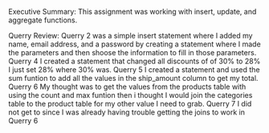 Executive Summary: This assignment was working with insert, update, and aggregate functions.

Querry Review:
  Querry 2 was a simple insert statement where I added my name, email address, and a password by creating a statement where I made the parameters and then shoose the information to fill in those parameters.
  Querry 4 I created a statement that changed all discounts of of 30% to 28% I just set 28% where 30% was.
  Querry 5 I created a statement and used the sum funtion to add all the values in the ship_amount column to get my total.
  Querry 6 My thought was to get the values from the products table with using the count and max funtion then i thought I would join the categories table to the product table for my other value I need to grab.
  Querry 7 I did not get to since I was already having trouble getting the joins to work in Querry 6
